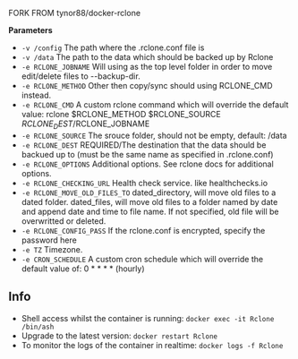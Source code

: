 [appurl]: https://rclone.org/
[healthchecks]: https://healthchecks.io/

FORK FROM tynor88/docker-rclone

**Parameters**

* `-v /config` The path where the .rclone.conf file is
* `-v /data` The path to the data which should be backed up by Rclone
* `-e RCLONE_JOBNAME` Will using as the top level folder in order to move edit/delete files to --backup-dir.
* `-e RCLONE_METHOD` Other then copy/sync should using RCLONE_CMD instead.
* `-e RCLONE_CMD` A custom rclone command which will override the default value: rclone $RCLONE_METHOD $RCLONE_SOURCE $RCLONE_DEST/$RCLONE_JOBNAME
* `-e RCLONE_SOURCE` The srouce folder, should not be empty, default: /data
* `-e RCLONE_DEST` REQUIRED/The destination that the data should be backued up to (must be the same name as specified in .rclone.conf)
* `-e RCLONE_OPTIONS` Additional options. See rclone docs for additional options.
* `-e RCLONE_CHECKING_URL` Health check service. like healthchecks.io
* `-e RCLONE_MOVE_OLD_FILES_TO` dated_directory, will move old files to a dated folder. dated_files, will move old files to a folder named by date and append date and time to file name. If not specified, old file will be overwritted or deleted.
* `-e RCLONE_CONFIG_PASS` If the rclone.conf is encrypted, specify the password here
* `-e TZ` Timezone.
* `-e CRON_SCHEDULE` A custom cron schedule which will override the default value of: 0 * * * * (hourly)


## Info

* Shell access whilst the container is running: `docker exec -it Rclone /bin/ash`
* Upgrade to the latest version: `docker restart Rclone`
* To monitor the logs of the container in realtime: `docker logs -f Rclone`

